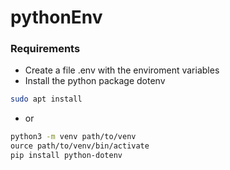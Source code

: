 # pythonEnv

### Requirements
- Create a file .env with the enviroment variables
- Install the python package dotenv
```bash
sudo apt install
```
-   or
```bash
python3 -m venv path/to/venv
ource path/to/venv/bin/activate
pip install python-dotenv
```
